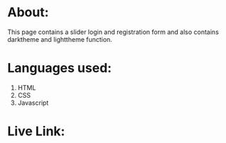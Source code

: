 # About:
This page contains a slider login and registration form and also contains darktheme and lighttheme function.
# Languages used:
1. HTML
2. CSS
3. Javascript
# Live Link:

